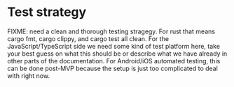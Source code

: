 # Test strategy

FIXME: need a clean and thorough testing stragegy. For rust that means cargo fmt, cargo clippy, and cargo test all clean. For the JavaScript/TypeScript side we need some kind of test platform here, take your best guess on what this should be or describe what we have already in other parts of the documentation. For Android/iOS automated testing, this can be done post-MVP because the setup is just too complicated to deal with right now.
